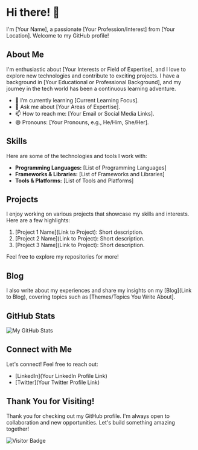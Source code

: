 # Hi there! 👋

I'm [Your Name], a passionate [Your Profession/Interest] from [Your Location]. Welcome to my GitHub profile!

## About Me

I'm enthusiastic about [Your Interests or Field of Expertise], and I love to explore new technologies and contribute to exciting projects. I have a background in [Your Educational or Professional Background], and my journey in the tech world has been a continuous learning adventure.

- 🌱 I’m currently learning [Current Learning Focus].
- 💬 Ask me about [Your Areas of Expertise].
- 📫 How to reach me: [Your Email or Social Media Links].
- 😄 Pronouns: [Your Pronouns, e.g., He/Him, She/Her].

## Skills

Here are some of the technologies and tools I work with:

- **Programming Languages:** [List of Programming Languages]
- **Frameworks & Libraries:** [List of Frameworks and Libraries]
- **Tools & Platforms:** [List of Tools and Platforms]

## Projects

I enjoy working on various projects that showcase my skills and interests. Here are a few highlights:

1. [Project 1 Name](Link to Project): Short description.
2. [Project 2 Name](Link to Project): Short description.
3. [Project 3 Name](Link to Project): Short description.

Feel free to explore my repositories for more!

## Blog

I also write about my experiences and share my insights on my [Blog](Link to Blog), covering topics such as [Themes/Topics You Write About].

## GitHub Stats

![My GitHub Stats](https://github-readme-stats.vercel.app/api?username=YourGitHubUsername&show_icons=true&count_private=true&hide=contribs,prs&theme=radical)

## Connect with Me

Let's connect! Feel free to reach out:

- [LinkedIn](Your LinkedIn Profile Link)
- [Twitter](Your Twitter Profile Link)

## Thank You for Visiting!

Thank you for checking out my GitHub profile. I'm always open to collaboration and new opportunities. Let's build something amazing together!

![Visitor Badge](https://visitor-badge.glitch.me/badge?page_id=YourGitHubUsername.YourGitHubUsername)
